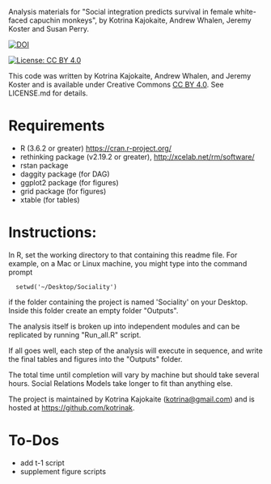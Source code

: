 Analysis materials for "Social integration predicts survival in female white-faced capuchin monkeys", by Kotrina Kajokaite, Andrew Whalen, Jeremy Koster and Susan Perry.

[![DOI](https://zenodo.org/badge/DOI/10.5281/zenodo.5885634.svg)](https://doi.org/10.5281/zenodo.5885634)


[![License: CC BY 4.0](https://licensebuttons.net/l/by/4.0/80x15.png)](https://creativecommons.org/licenses/by/4.0/)

This code was written by Kotrina Kajokaite, Andrew Whalen, and Jeremy Koster and is available under Creative Commons [CC BY 4.0](https://creativecommons.org/licenses/by/4.0/). See LICENSE.md for details.


# Requirements

- R (3.6.2 or greater) https://cran.r-project.org/
- rethinking package (v2.19.2 or greater), http://xcelab.net/rm/software/
- rstan package
- daggity package (for DAG)
- ggplot2 package (for figures)
- grid package (for figures)
- xtable (for tables)

# Instructions:

In R, set the working directory to that containing this readme file. For example, on a Mac or Linux machine, you might type into the command prompt

```
  setwd('~/Desktop/Sociality')
```

if the folder containing the project is named 'Sociality' on your Desktop. Inside this folder create an empty folder "Outputs".

The analysis itself is broken up into independent modules and can be replicated by running "Run_all.R" script.

If all goes well, each step of the analysis will execute in sequence, and write the final tables and figures into the "Outputs" folder. 

The total time until completion will vary by machine but should take several hours. Social Relations Models take longer to fit than anything else.

The project is maintained by Kotrina Kajokaite (kotrina@gmail.com) and is hosted at https://github.com/kotrinak.

# To-Dos

- add t-1 script
- supplement figure scripts
